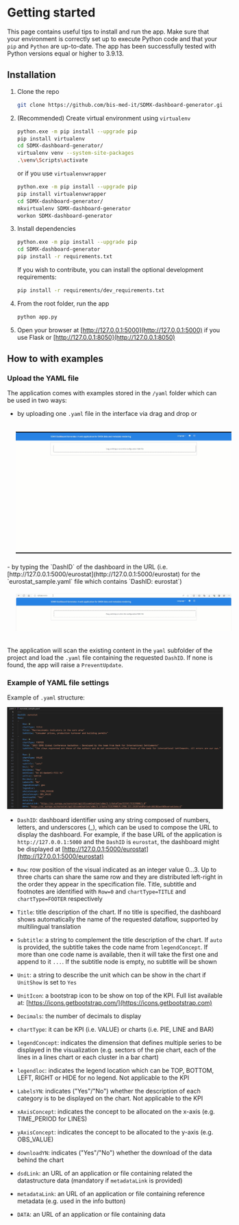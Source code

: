 # Getting started

This page contains useful tips to install and run the app.
Make sure that your environment is correctly set up to execute Python code and that your `pip` and `Python` are up-to-date.
The app has been successfully tested with Python versions equal or higher to 3.9.13.

## Installation

1. Clone the repo

   ```sh
   git clone https://github.com/bis-med-it/SDMX-dashboard-generator.git
   ```

2. (Recommended) Create virtual environment using `virtualenv`

   ```sh
   python.exe -m pip install --upgrade pip
   pip install virtualenv
   cd SDMX-dashboard-generator/
   virtualenv venv --system-site-packages
   .\venv\Scripts\activate
   ```

   or if you use `virtualenvwrapper`

   ```sh
   python.exe -m pip install --upgrade pip
   pip install virtualenvwrapper
   cd SDMX-dashboard-generator/
   mkvirtualenv SDMX-dashboard-generator
   workon SDMX-dashboard-generator
   ```

3. Install dependencies

   ```sh
   python.exe -m pip install --upgrade pip
   cd SDMX-dashboard-generator
   pip install -r requirements.txt
   ```

   If you wish to contribute, you can install the optional development requirements:

   ```sh
   pip install -r requirements/dev_requirements.txt
   ```

4. From the root folder, run the app

   ```sh
   python app.py
   ```

5. Open your browser at [http://127.0.0.1:5000](http://127.0.0.1:5000) if you use Flask or [http://127.0.0.1:8050](http://127.0.0.1:8050)

## How to with examples

### Upload the YAML file

The application comes with examples stored in the `/yaml` folder which can be used in two ways:

- by uploading one `.yaml` file in the interface via drag and drop or<br/>
<img src="_static/draganddrop.gif" style="margin: 20px;"/>
- by typing the `DashID` of the dashboard in the URL (i.e. [http://127.0.0.1:5000/eurostat](http://127.0.0.1:5000/eurostat) for the `eurostat_sample.yaml` file which contains `DashID: eurostat`)<br/>
<img src="_static/url.gif" style="margin: 20px;"/>

The application will scan the existing content in the `yaml` subfolder of the project and load the `.yaml` file containing the requested `DashID`. If none is found, the app will raise a `PreventUpdate`.

### Example of YAML file settings

Example of `.yaml` structure:

![Yaml sample](_static/yaml_sample.png "This is a yaml sample.")

- `DashID`: dashboard identifier using any string composed of numbers, letters, and underscores (_), which can be used to compose the URL to display the dashboard. For example, if the base URL of the application is `http://127.0.0.1:5000` and the `DashID` is `eurostat`, the dashboard might be displayed at [http://127.0.0.1:5000/eurostat](http://127.0.0.1:5000/eurostat)

- `Row`: row position of the visual indicated as an integer value 0…3. Up to three charts can share the same row and they are distributed left-right in the order they appear in the specification file. Title, subtitle and footnotes are identified with `Row=0` and `chartType=TITLE` and `chartType=FOOTER` respectively

- `Title`: title description of the chart. If no title is specified, the dashboard shows automatically the name of the requested dataflow, supported by multilingual translation

- `Subtitle`: a string to complement the title description of the chart. If `auto` is provided, the subtitle takes the code name from `legendConcept`. If more than one code name is available, then it will take the first one and append to it `...`. If the subtitle node is empty, no subtitle will be shown

- `Unit`: a string to describe the unit which can be show in the chart if `UnitShow` is set to `Yes`

- `UnitIcon`: a bootstrap icon to be show on top of the KPI. Full list available at: [https://icons.getbootstrap.com/](https://icons.getbootstrap.com)

- `Decimals`: the number of decimals to display

- `chartType`: it can be KPI (i.e. VALUE) or charts (i.e. PIE, LINE and BAR)

- `legendConcept`: indicates the dimension that defines multiple series to be displayed in the visualization (e.g. sectors of the pie chart, each of the lines in a lines chart or each cluster in a bar chart)

- `legendloc`: indicates the legend location which can be TOP, BOTTOM, LEFT, RIGHT or HIDE for no legend. Not applicable to the KPI

- `LabelsYN`: indicates ("Yes"/"No") whether the description of each category is to be displayed on the chart. Not applicable to the KPI

- `xAxisConcept`: indicates the concept to be allocated on the x-axis (e.g. TIME_PERIOD for LINES)

- `yAxisConcept`: indicates the concept to be allocated to the y-axis (e.g. OBS_VALUE)

- `downloadYN`: indicates ("Yes"/"No") whether the download of the data behind the chart

- `dsdLink`: an URL of an application or file containing related the datastructure data (mandatory if `metadataLink` is provided)

- `metadataLink`: an URL of an application or file containing reference metadata (e.g. used in the info button)

- `DATA`: an URL of an application or file containing data